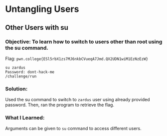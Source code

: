 # Untangling Users
## Other Users with su

### Objective: To learn how to switch to users other than root using the su command.

Flag: `pwn.college{ESl5rbX1zs7MJ6nkbCVueqA7Jmd.QX2UDN1wiM1EzNzEzW}`

```
su zardus
Password: dont-hack-me
/challenge/run
```

### Solution:

Used the su command to switch to `zardus` user using already provided password. Then, ran the program to retrieve the flag.

### What I Learned: 

Arguments can be given to `su` command to access different users.
